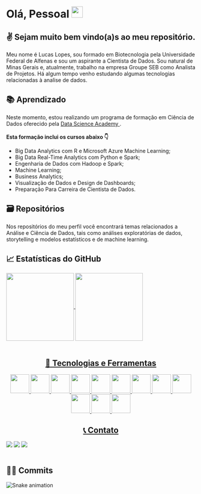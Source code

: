 # Olá, Pessoal <img src="https://raw.githubusercontent.com/MartinHeinz/MartinHeinz/master/wave.gif" width="30px">

## :v: **Sejam muito bem vindo(a)s ao meu repositório.**

Meu nome é Lucas Lopes, sou formado em Biotecnologia pela Universidade Federal de Alfenas e sou um aspirante a Cientista de Dados. Sou natural de Minas Gerais e, atualmente, trabalho na empresa Groupe SEB como Analista de Projetos. Há algum tempo venho estudando algumas tecnologias relacionadas à analise de dados.

## :books: Aprendizado
Neste momento, estou realizando um programa de formação em Ciência de Dados oferecido pela <a href="https://www.datascienceacademy.com.br/bundle/formacao-cientista-de-dados"> Data Science Academy </a>. <br><br>
**Esta formação inclui os cursos abaixo :point_down:**
* Big Data Analytics com R e Microsoft Azure Machine Learning;
* Big Data Real-Time Analytics com Python e Spark;
* Engenharia de Dados com Hadoop e Spark;
* Machine Learning;
* Business Analytics;
* Visualização de Dados e Design de Dashboards;
* Preparação Para Carreira de Cientista de Dados.

## :card_file_box: Repositórios

Nos repositórios do meu perfil você encontrará temas relacionados a Análise e Ciência de Dados, tais como análises exploratórias de dados, storytelling e modelos estatísticos e de machine learning.

## &#x1f4c8; Estatísticas do GitHub
<div>
<a align="center" href="https://github.com/luflopes">
<img align="center" height="180em" src="https://github-readme-stats.vercel.app/api/top-langs/?username=luflopes&layout=compact&langs_count=7&theme=dracula"/>
<img align="center" height="180em" src="https://github-readme-stats.vercel.app/api?username=luflopes&show_icons=true&theme=dracula&include_all_commits=true&count_private=true"/>
</div><br>

## 🔧 Tecnologias e Ferramentas
<img src="https://cdn.jsdelivr.net/gh/devicons/devicon/icons/python/python-original.svg" width=50px> <img src="https://cdn.jsdelivr.net/gh/devicons/devicon/icons/r/r-original.svg" width=50px> <img src="https://cdn.jsdelivr.net/gh/devicons/devicon/icons/html5/html5-original.svg" width=50px> <img src="https://cdn.jsdelivr.net/gh/devicons/devicon/icons/css3/css3-original.svg" width=50px> <img src="https://cdn.jsdelivr.net/gh/devicons/devicon/icons/javascript/javascript-original.svg" width=50px> <img src="https://cdn.jsdelivr.net/gh/devicons/devicon/icons/postgresql/postgresql-original.svg" width=50px> <img src="https://cdn.jsdelivr.net/gh/devicons/devicon/icons/mysql/mysql-original.svg" width=50px> <img src="https://cdn.jsdelivr.net/gh/devicons/devicon/icons/microsoftsqlserver/microsoftsqlserver-plain-wordmark.svg" width=50px> <img src="https://cdn.jsdelivr.net/gh/devicons/devicon/icons/jupyter/jupyter-original-wordmark.svg" width=50px> <img src="https://cdn.jsdelivr.net/gh/devicons/devicon/icons/pycharm/pycharm-original.svg" width=50px> <img src="https://cdn.jsdelivr.net/gh/devicons/devicon/icons/vscode/vscode-original.svg" width=50px> <img src="https://cdn.jsdelivr.net/gh/devicons/devicon/icons/rstudio/rstudio-original.svg" width=50px>

## :telephone_receiver: Contato
<div>
<a href="https://instagram.com/lopes_lucasf" target="_blank"><img src="https://img.shields.io/badge/-Instagram-%23E4405F?style=for-the-badge&logo=instagram&logoColor=white" target="_blank"></a>
<a href = "mailto:lucasflopes012@gmail.com"><img src="https://img.shields.io/badge/Gmail-D14836?style=for-the-badge&logo=gmail&logoColor=white" target="_blank"></a>
<a href="https://www.linkedin.com/in/lucas-lopes-5870a5194" target="_blank"><img src="https://img.shields.io/badge/-LinkedIn-%230077B5?style=for-the-badge&logo=linkedin&logoColor=white" target="_blank"></a>   
</div><br>
  
## :technologist: Commits
![Snake animation](https://github.com/luflopes/luflopes/blob/output/github-contribution-grid-snake.svg)
